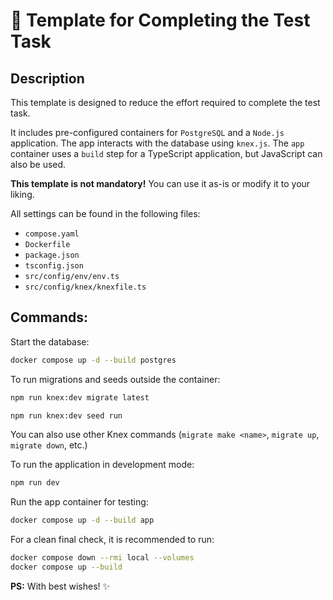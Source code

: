 # 🧩 Template for Completing the Test Task

## Description

This template is designed to reduce the effort required to complete the test task.

It includes pre-configured containers for `PostgreSQL` and a `Node.js` application.
The app interacts with the database using `knex.js`.
The `app` container uses a `build` step for a TypeScript application, but JavaScript can also be used.

**This template is not mandatory!**
You can use it as-is or modify it to your liking.

All settings can be found in the following files:

* `compose.yaml`
* `Dockerfile`
* `package.json`
* `tsconfig.json`
* `src/config/env/env.ts`
* `src/config/knex/knexfile.ts`

## Commands:

Start the database:

```bash
docker compose up -d --build postgres
```

To run migrations and seeds outside the container:

```bash
npm run knex:dev migrate latest
```

```bash
npm run knex:dev seed run
```

You can also use other Knex commands (`migrate make <name>`, `migrate up`, `migrate down`, etc.)

To run the application in development mode:

```bash
npm run dev
```

Run the app container for testing:

```bash
docker compose up -d --build app
```

For a clean final check, it is recommended to run:

```bash
docker compose down --rmi local --volumes
docker compose up --build
```

**PS:** With best wishes! ✨
